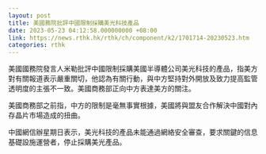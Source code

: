 ```yaml
---
layout: post
title: 美國務院批評中國限制採購美光科技產品
date: 2023-05-23 04:12:58.000000000 +08:00
link: https://news.rthk.hk/rthk/ch/component/k2/1701714-20230523.htm
categories: rthk
---
```


美國國務院發言人米勒批評中國限制採購美國半導體公司美光科技的產品，指美方對有關報道表示嚴重關切，他認為有關行動，與中方堅持對外開放及致力提高監管透明度的主張不一致。美國商務部正向中方表達美方的關注。

美國商務部之前指，中方的限制是毫無事實根據，美國將與盟友合作解決中國對內存晶片市場造成的扭曲。

中國網信辦星期日表示，美光科技的產品未能通過網絡安全審查，要求關鍵的信息基礎設施運營者，停止採購美光產品。
